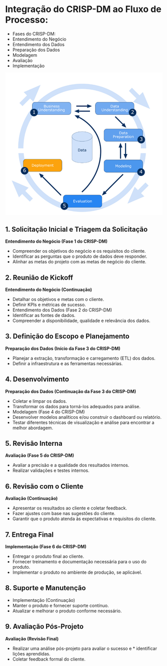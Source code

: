 # Integração do CRISP-DM ao Fluxo de Processo:
- Fases do CRISP-DM:
- Entendimento do Negócio
- Entendimento dos Dados
- Preparação dos Dados
- Modelagem
- Avaliação
- Implementação

![CRISP-DM Data Minining Process](./src/crisp-dm.png)
## 1. Solicitação Inicial e Triagem da Solicitação
**Entendimento do Negócio (Fase 1 do CRISP-DM)**
* Compreender os objetivos do negócio e os requisitos do cliente.
* Identificar as perguntas que o produto de dados deve responder.
* Alinhar as metas do projeto com as metas de negócio do cliente.
## 2. Reunião de Kickoff
**Entendimento do Negócio (Continuação)**
* Detalhar os objetivos e metas com o cliente.
* Definir KPIs e métricas de sucesso.
* Entendimento dos Dados (Fase 2 do CRISP-DM)
* Identificar as fontes de dados.
* Compreender a disponibilidade, qualidade e relevância dos dados.
## 3. Definição do Escopo e Planejamento
**Preparação dos Dados (Início da Fase 3 do CRISP-DM)**
* Planejar a extração, transformação e carregamento (ETL) dos dados.
* Definir a infraestrutura e as ferramentas necessárias.
## 4. Desenvolvimento
**Preparação dos Dados (Continuação da Fase 3 do CRISP-DM)**
* Coletar e limpar os dados.
* Transformar os dados para torná-los adequados para análise.
* Modelagem (Fase 4 do CRISP-DM)
* Desenvolver modelos analíticos e/ou construir o dashboard ou relatório.
* Testar diferentes técnicas de visualização e análise para encontrar a melhor abordagem.
## 5. Revisão Interna
**Avaliação (Fase 5 do CRISP-DM)**
* Avaliar a precisão e a qualidade dos resultados internos.
* Realizar validações e testes internos.
## 6. Revisão com o Cliente
**Avaliação (Continuação)**
* Apresentar os resultados ao cliente e coletar feedback.
* Fazer ajustes com base nas sugestões do cliente.
* Garantir que o produto atenda às expectativas e requisitos do cliente.
## 7. Entrega Final
**Implementação (Fase 6 do CRISP-DM)**
* Entregar o produto final ao cliente.
* Fornecer treinamento e documentação necessária para o uso do produto.
* Implementar o produto no ambiente de produção, se aplicável.
## 8. Suporte e Manutenção
* Implementação (Continuação)
* Manter o produto e fornecer suporte contínuo.
* Atualizar e melhorar o produto conforme necessário.
## 9. Avaliação Pós-Projeto
**Avaliação (Revisão Final)**
* Realizar uma análise pós-projeto para avaliar o sucesso e * identificar lições aprendidas.
* Coletar feedback formal do cliente.